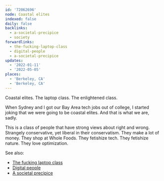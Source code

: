 ```yaml
---
id: '72062696'
node: Coastal elites
indexed: false
daily: false
backlinks:
  - a-societal-precipice
  - society
forwardlinks:
  - the-fucking-laptop-class
  - digital-people
  - a-societal-precipice
updates:
  - '2022-01-11'
  - '2022-05-05'
places:
  - 'Berkeley, CA'
  - 'Berkeley, CA'
---
```

Coastal elites. The laptop class. The enlightened class. 

When Sydney and I got our Bay Area tech jobs out of college, I started joking that we were going to be coastal elites. And that is what we are, sadly. 

This is a class of people that have strong views about right and wrong. Strangely conservative, yet liberal in their conservatism. They make a lot of money. They shop at Whole Foods. They fetishize tech. They fetishize nature. They love optimization. 

See also:

- [The fucking laptop class](the-fucking-laptop-class.md)
- [Digital people](digital-people.md)
- [A societal precipice](a-societal-precipice.md)
